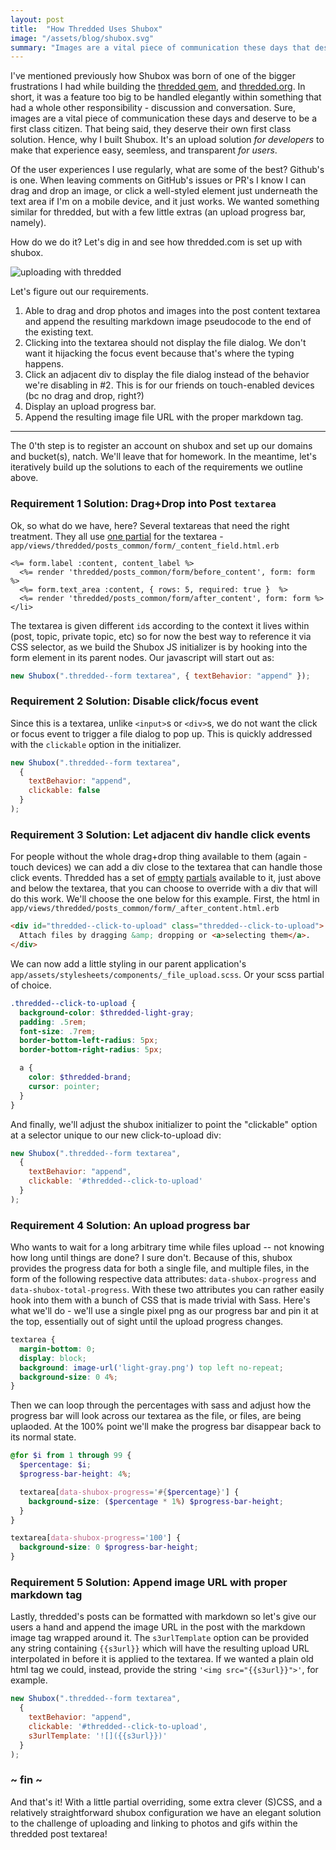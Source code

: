 ```yaml
---
layout: post
title:  "How Thredded Uses Shubox"
image: "/assets/blog/shubox.svg"
summary: "Images are a vital piece of communication these days that deserve to be a first class citizen with their own first class solution."
---
```


I've mentioned previously how Shubox was born of one of the bigger frustrations I had while building the [thredded gem], and [thredded.org]. In short, it was a feature too big to be handled elegantly within something that had a whole other responsibility - discussion and conversation. Sure, images are a vital piece of communication these days and deserve to be a first class citizen. That being said, they deserve their own first class solution. Hence, why I built Shubox. It's an upload solution *for developers* to make that experience easy, seemless, and transparent *for users*.

Of the user experiences I use regularly, what are some of the best? Github's is one. When leaving
comments on GitHub's issues or PR's I know I can drag and drop an image, or click a well-styled
element just underneath the text area if I'm on a mobile device, and it just works. We wanted
something similar for thredded, but with a few little extras (an upload progress bar, namely).

How do we do it? Let's dig in and see how thredded.com is set up with shubox.

![uploading with thredded](https://www-shubox-io.s3.amazonaws.com/production-sample-upload/330099bf/thredded-drag-n-drop.gif)

Let's figure out our requirements.

1. Able to drag and drop photos and images into the post content textarea and append the resulting
   markdown image pseudocode to the end of the existing text.
2. Clicking into the textarea should not display the file dialog. We don't want it hijacking the
   focus event because that's where the typing happens.
3. Click an adjacent div to display the file dialog instead of the behavior we're disabling in #2.
   This is for our friends on touch-enabled devices (bc no drag and drop, right?)
4. Display an upload progress bar.
5. Append the resulting image file URL with the proper markdown tag.

* * *

The 0'th step is to register an account on shubox and set up our domains and
bucket(s), natch. We'll leave that for homework. In the meantime, let's iteratively build up the
solutions to each of the requirements we outline above.

### Requirement 1 Solution: Drag+Drop into Post `textarea`

Ok, so what do we have, here? Several textareas that need the right treatment. They all use [one
partial] for the textarea - `app/views/thredded/posts_common/form/_content_field.html.erb`

```erb
<%= form.label :content, content_label %>
  <%= render 'thredded/posts_common/form/before_content', form: form %>
  <%= form.text_area :content, { rows: 5, required: true }  %>
  <%= render 'thredded/posts_common/form/after_content', form: form %>
</li>
```

The textarea is given different `id`s according to the context it lives within (post, topic, private
topic, etc) so for now the best way to reference it via CSS selector, as we build the Shubox JS
initializer is by hooking into the form element in its parent nodes. Our javascript will start out
as:

```javascript
new Shubox(".thredded--form textarea", { textBehavior: "append" });
```

### Requirement 2 Solution: Disable click/focus event

Since this is a textarea, unlike `<input>`s or `<div>`s, we do not want the click or focus event to
trigger a file dialog to pop up. This is quickly addressed with the `clickable` option in the
initializer.

```javascript
new Shubox(".thredded--form textarea",
  {
    textBehavior: "append",
    clickable: false
  }
);
```

### Requirement 3 Solution: Let adjacent div handle click events

For people without the whole drag+drop thing available to them (again - touch devices) we can add a
div close to the textarea that can handle those click events. Thredded has a set of [empty] [partials]
available to it, just above and below the textarea, that you can choose to override with a div that
will do this work. We'll choose the one below for this example. First, the html in
`app/views/thredded/posts_common/form/_after_content.html.erb`

```html
<div id="thredded--click-to-upload" class="thredded--click-to-upload">
  Attach files by dragging &amp; dropping or <a>selecting them</a>.
</div>
```

We can now add a little styling in our parent application's
`app/assets/stylesheets/components/_file_upload.scss`. Or your scss partial of choice.

```scss
.thredded--click-to-upload {
  background-color: $thredded-light-gray;
  padding: .5rem;
  font-size: .7rem;
  border-bottom-left-radius: 5px;
  border-bottom-right-radius: 5px;

  a {
    color: $thredded-brand;
    cursor: pointer;
  }
}
```

And finally, we'll adjust the shubox initializer to point the "clickable" option at a selector
unique to our new click-to-upload div:

```javascript
new Shubox(".thredded--form textarea",
  {
    textBehavior: "append",
    clickable: '#thredded--click-to-upload'
  }
);
```

### Requirement 4 Solution: An upload progress bar

Who wants to wait for a long arbitrary time while files upload -- not knowing how long until things
are done? I sure don't. Because of this, shubox provides the progress data for both a single file,
and multiple files, in the form of the following respective data attributes: `data-shubox-progress`
and `data-shubox-total-progress`. With these two attributes you can rather easily hook into them
with a bunch of CSS that is made trivial with Sass. Here's what we'll do - we'll use a single pixel
png as our progress bar and pin it at the top, essentially out of sight until the upload progress
changes.

```scss
textarea {
  margin-bottom: 0;
  display: block;
  background: image-url('light-gray.png') top left no-repeat;
  background-size: 0 4%;
}
```

Then we can loop through the percentages with sass and adjust how the progress bar will look across
our textarea as the file, or files, are being uplaoded. At the 100% point we'll make the progress
bar disappear back to its normal state.

```scss
@for $i from 1 through 99 {
  $percentage: $i;
  $progress-bar-height: 4%;

  textarea[data-shubox-progress='#{$percentage}'] {
    background-size: ($percentage * 1%) $progress-bar-height;
  }
}

textarea[data-shubox-progress='100'] {
  background-size: 0 $progress-bar-height;
}
```
### Requirement 5 Solution: Append image URL with proper markdown tag

Lastly, thredded's posts can be formatted with markdown so let's give our users a hand and append the
image URL in the post with the markdown image tag wrapped around it. The `s3urlTemplate` option can
be provided any string containing `{{s3url}}` which will have the resulting upload URL interpolated
in before it is applied to the textarea. If we wanted a plain old html tag we could, instead,
provide the string `'<img src="{{s3url}}">'`, for example.

```javascript
new Shubox(".thredded--form textarea",
  {
    textBehavior: "append",
    clickable: '#thredded--click-to-upload',
    s3urlTemplate: '![]({{s3url}})'
  }
);
```

### ~ fin ~

And that's it! With a little partial overriding, some extra clever (S)CSS, and a relatively
straightforward shubox configuration we have an elegant solution to the challenge of uploading and
linking to photos and gifs within the thredded post textarea!


[one partial]: https://github.com/thredded/thredded/blob/master/app/views/thredded/posts_common/form/_content_field.html.erb
[empty]: https://github.com/thredded/thredded/blob/master/app/views/thredded/posts_common/form/_before_content.html.erb
[partials]: https://github.com/thredded/thredded/blob/master/app/views/thredded/posts_common/form/_after_content.html.erb
[thredded gem]: https://github.com/thredded/thredded
[thredded.org]: https://thredded.org
